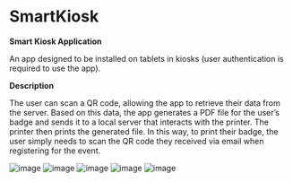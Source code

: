 # SmartKiosk
**Smart Kiosk Application**

An app designed to be installed on tablets in kiosks (user authentication is required to use the app).

**Description**

The user can scan a QR code, allowing the app to retrieve their data from the server. Based on this data, the app generates a PDF file for the user’s badge and sends it to a local server that interacts with the printer. The printer then prints the generated file.
In this way, to print their badge, the user simply needs to scan the QR code they received via email when registering for the event.

![image](https://user-images.githubusercontent.com/17685189/147372323-8cd86ba6-7ee0-41ba-8a9d-574307e4004d.png)
![image](https://user-images.githubusercontent.com/17685189/147372335-724d71cc-b669-45e0-90f3-fe9ea1d7e37f.png)
![image](https://user-images.githubusercontent.com/17685189/147372336-c8539ff9-144c-4be5-b371-6ab19226f32e.png)
![image](https://user-images.githubusercontent.com/17685189/147372341-59ca5df8-33fc-407f-9055-b6d8dad25609.png)
![image](https://user-images.githubusercontent.com/17685189/147372343-293cede5-e35e-44aa-a556-d191cd328ca8.png)
